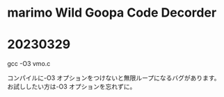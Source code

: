 # marimo Wild Goopa Code Decorder

# 20230329

gcc -O3 vmo.c

コンパイルに-O3 オプションをつけないと無限ループになるバグがあります。  
お試ししたい方は-O3 オプションを忘れずに。
